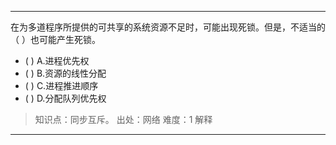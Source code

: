 ---
在为多道程序所提供的可共享的系统资源不足时，可能出现死锁。但是，不适当的（ ）也可能产生死锁。
- ( ) A.进程优先权 
- ( ) B.资源的线性分配 
- ( ) C.进程推进顺序 
- ( ) D.分配队列优先权

> 知识点：同步互斥。
> 出处：网络
> 难度：1
> 解释

---